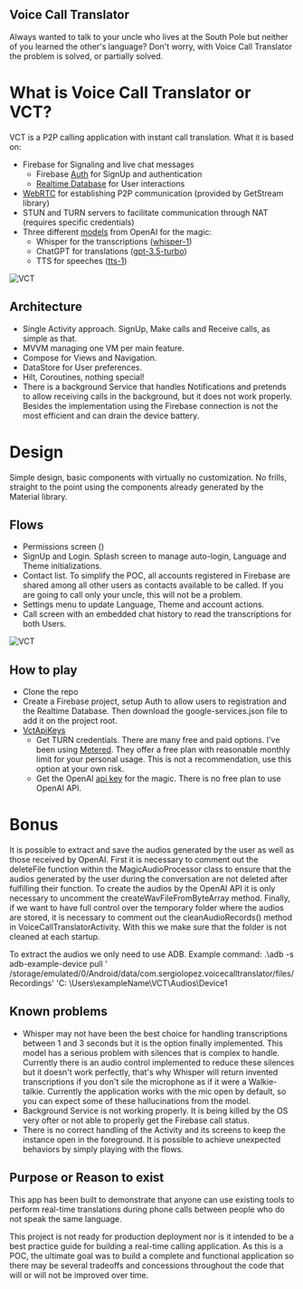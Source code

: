 ## Voice Call Translator

Always wanted to talk to your uncle who lives at the South Pole but neither of you learned the
other's language? Don't worry, with Voice Call Translator the problem is solved, or partially
solved.

# What is Voice Call Translator or VCT?

VCT is a P2P calling application with instant call translation. What it is based on:

- Firebase for Signaling and live chat messages
  - Firebase [Auth](https://firebase.google.com/docs/auth) for SignUp and authentication
  - [Realtime Database](https://firebase.google.com/docs/database) for User interactions
- [WebRTC](https://webrtc.org/) for establishing P2P communication (provided by GetStream library)
- STUN and TURN servers to facilitate communication through NAT (requires specific credentials)
- Three different [models](https://platform.openai.com/docs/models/model-endpoint-compatibility)
  from OpenAI for the magic:
  - Whisper for the transcriptions ([whisper-1](https://platform.openai.com/docs/models/whisper))
  - ChatGPT for
    translations ([gpt-3.5-turbo](https://platform.openai.com/docs/models/gpt-3-5-turbo))
  - TTS for speeches ([tts-1](https://platform.openai.com/docs/models/tts))

![VCT](readme/vct-frame.png)

## Architecture

- Single Activity approach. SignUp, Make calls and Receive calls, as simple as that.
- MVVM managing one VM per main feature.
- Compose for Views and Navigation.
- DataStore for User preferences.
- Hilt, Coroutines, nothing special!
- There is a background Service that handles Notifications and pretends to allow receiving calls in
  the background, but it does not work properly. Besides the implementation using the Firebase
  connection is not the most efficient and can drain the device battery.

# Design

Simple design, basic components with virtually no customization. No frills, straight to the point
using the components already generated by the Material library.

## Flows

- Permissions screen ()
- SignUp and Login. Splash screen to manage auto-login, Language and Theme initializations.
- Contact list. To simplify the POC, all accounts registered in Firebase are shared among all other
  users as contacts available to be called. If you are going to call only your uncle, this will not
  be a problem.
- Settings menu to update Language, Theme and account actions.
- Call screen with an embedded chat history to read the transcriptions for both Users.

![VCT](readme/flow-call.png)

## How to play

- Clone the repo
- Create a Firebase project, setup Auth to allow users to registration and the Realtime Database.
  Then download the google-services.json file to add it on the project root.
- [VctApiKeys](https://github.com/slopezjur/VoiceCallTranslator/blob/main/app/src/main/kotlin/com/sergiolopez/voicecalltranslator/VctApiKeys.kt)
  - Get TURN credentials. There are many free and paid options. I've been
    using [Metered](https://www.metered.ca/stun-turn). They offer a free plan with reasonable
    monthly limit for your personal usage. This is not a recommendation, use this option at your own
    risk.
  - Get the OpenAI [api key](https://platform.openai.com/api-keys) for the magic. There is no free
    plan to use OpenAI API.

# Bonus

It is possible to extract and save the audios generated by the user as well as those received by
OpenAI.
First it is necessary to comment out the deleteFile function within the MagicAudioProcessor class to
ensure that the audios generated by the user during the conversation are not deleted after
fulfilling their function. To create the audios by the OpenAI API it is only necessary to uncomment
the createWavFileFromByteArray method.
Finally, if we want to have full control over the temporary folder where the audios are stored, it
is necessary to comment out the cleanAudioRecords() method in VoiceCallTranslatorActivity. With this
we make sure that the folder is not cleaned at each startup.

To extract the audios we only need to use ADB. Example command:
.\adb -s adb-example-device pull '
/storage/emulated/0/Android/data/com.sergiolopez.voicecalltranslator/files/Recordings' 'C:
\Users\exampleName\VCT\Audios\Device1

## Known problems

- Whisper may not have been the best choice for handling transcriptions between 1 and 3 seconds but
  it is the option finally implemented. This model has a serious problem with silences that is
  complex to handle. Currently there is an audio control implemented to reduce these silences but it
  doesn't work perfectly, that's why Whisper will return invented transcriptions if you don't sile
  the microphone as if it were a Walkie-talkie. Currently the application works with the mic open by
  default, so you can expect some of these hallucinations from the model.
- Background Service is not working properly. It is being killed by the OS very ofter or not able to
  properly get the Firebase call status.
- There is no correct handling of the Activity and its screens to keep the instance open in the
  foreground. It is possible to achieve unexpected behaviors by simply playing with the flows.

## Purpose or Reason to exist

This app has been built to demonstrate that anyone can use existing tools to perform real-time
translations during phone calls between people who do not speak the same language.

This project is not ready for production deployment nor is it intended to be a best practice guide
for building a real-time calling application. As this is a POC, the ultimate goal was to build a
complete and functional application so there may be several tradeoffs and concessions throughout the
code that will or will not be improved over time.